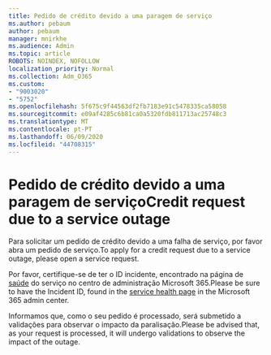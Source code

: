 ```yaml
---
title: Pedido de crédito devido a uma paragem de serviço
ms.author: pebaum
author: pebaum
manager: mnirkhe
ms.audience: Admin
ms.topic: article
ROBOTS: NOINDEX, NOFOLLOW
localization_priority: Normal
ms.collection: Adm_O365
ms.custom:
- "9003020"
- "5752"
ms.openlocfilehash: 5f675c9f44563df2fb7183e91c5478335ca58058
ms.sourcegitcommit: e09af4285c6b81ca0a5320fdb811713ac25748c3
ms.translationtype: MT
ms.contentlocale: pt-PT
ms.lasthandoff: 06/09/2020
ms.locfileid: "44708315"
---
```

# <a name="credit-request-due-to-a-service-outage"></a><span data-ttu-id="63e3b-102">Pedido de crédito devido a uma paragem de serviço</span><span class="sxs-lookup"><span data-stu-id="63e3b-102">Credit request due to a service outage</span></span>

<span data-ttu-id="63e3b-103">Para solicitar um pedido de crédito devido a uma falha de serviço, por favor abra um pedido de serviço.</span><span class="sxs-lookup"><span data-stu-id="63e3b-103">To apply for a credit request due to a service outage, please open a service request.</span></span>

<span data-ttu-id="63e3b-104">Por favor, certifique-se de ter o ID incidente, encontrado na página de [saúde](https://docs.microsoft.com/office365/enterprise/view-service-health) do serviço no centro de administração Microsoft 365.</span><span class="sxs-lookup"><span data-stu-id="63e3b-104">Please be sure to have the Incident ID, found in the [service health page](https://docs.microsoft.com/office365/enterprise/view-service-health) in the Microsoft 365 admin center.</span></span>

<span data-ttu-id="63e3b-105">Informamos que, como o seu pedido é processado, será submetido a validações para observar o impacto da paralisação.</span><span class="sxs-lookup"><span data-stu-id="63e3b-105">Please be advised that, as your request is processed, it will undergo validations to observe the impact of the outage.</span></span>
